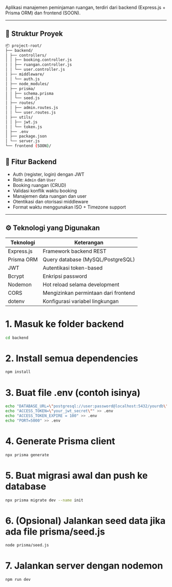 Aplikasi manajemen peminjaman ruangan, terdiri dari backend (Express.js + Prisma ORM) dan frontend (SOON).

---

## 📁 Struktur Proyek
```bash
📦 project-root/
├── backend/
│ ├── controllers/
│ │ ├── booking.controller.js
│ │ ├── ruangan.controller.js
│ │ └── user.controller.js
│ ├── middleware/
│ │ └── auth.js
│ ├── node_modules/
│ ├── prisma/
│ │ ├── schema.prisma
│ │ └── seed.js
│ ├── routes/
│ │ ├── admin.routes.js
│ │ └── user.routes.js
│ ├── utils/
│ │ ├── jwt.js
│ │ └── token.js
│ ├── .env
│ ├── package.json
│ └── server.js
└── frontend (SOON)/
```
## 🚀 Fitur Backend

- Auth (register, login) dengan JWT
- Role: `Admin` dan `User`
- Booking ruangan (CRUD)
- Validasi konflik waktu booking
- Manajemen data ruangan dan user
- Otentikasi dan otorisasi middleware
- Format waktu menggunakan ISO + Timezone support

---

## ⚙️ Teknologi yang Digunakan

| Teknologi  | Keterangan                           |
| ---------- | ------------------------------------ |
| Express.js | Framework backend REST               |
| Prisma ORM | Query database (MySQL/PostgreSQL)    |
| JWT        | Autentikasi token-based              |
| Bcrypt     | Enkripsi password                    |
| Nodemon    | Hot reload selama development        |
| CORS       | Mengizinkan permintaan dari frontend |
| dotenv     | Konfigurasi variabel lingkungan      |

# 1. Masuk ke folder backend
```bash
cd backend
```
# 2. Install semua dependencies
```bash
npm install
```
# 3. Buat file .env (contoh isinya)
```bash
echo "DATABASE_URL=\"postgresql://user:password@localhost:5432/yourdb\"" >> .env
echo "ACCESS_TOKEN=\"your_jwt_secret\"" >> .env
echo "ACCESS_TOKEN_EXPIRE = 100" >> .env
echo "PORT=5000" >> .env
```
# 4. Generate Prisma client
```bash
npx prisma generate
```
# 5. Buat migrasi awal dan push ke database
```bash
npx prisma migrate dev --name init
```
# 6. (Opsional) Jalankan seed data jika ada file prisma/seed.js
```bash
node prisma/seed.js
```
# 7. Jalankan server dengan nodemon
```bash
npm run dev
```
